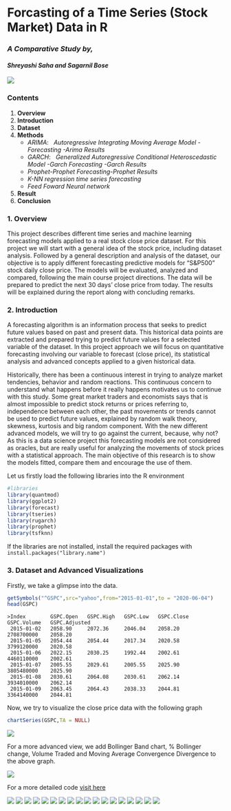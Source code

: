 # Forcasting of a Time Series (Stock Market) Data in R
### *A Comparative Study by,* 

#### _Shreyashi Saha_ _and_ _Sagarnil Bose_



![](Images/Intro.jpg)

### Contents

1.  **Overview**
2.  **Introduction**
3.  **Dataset**
4.  **Methods**
     - *ARIMA*: &nbsp; *Autoregressive Integrating Moving Average Model
		   -Forecasting
		   -Arima Results*
     - *GARCH*: &nbsp; *Generalized Autoregressive Conditional Heteroscedastic Model
		   -Garch Forecasting
                   -Garch Results*
     - *Prophet-Prophet Forecasting-Prophet Results*
     - *K-NN regression time series forecasting*
     - *Feed Foward Neural network*
5.  **Result**
6.  **Conclusion**

### 1. Overview
This project describes different time series and machine learning forecasting models applied to a real stock close price dataset. For this project we will start with a general idea of the stock price, including dataset analysis. Followed by a general description and analysis of the dataset, our objective is to apply different forecasting predictive models for “S&P500” stock daily close price. The models will be evaluated, analyzed and compared, following the main course project directions. The data will be prepared to predict the next 30 days’ close price from today. The results will be explained during the report along with concluding remarks.
### 2. Introduction
A forecasting algorithm is an information process that seeks to predict future values based on past and present data. This historical data points are extracted and prepared trying to predict future values for a selected variable of the dataset. In this project approach we will focus on quantitative forecasting involving our variable to forecast (close price), its statistical analysis and advanced concepts applied to a given historical data.

Historically, there has been a continuous interest in trying to analyze market tendencies, behavior and random reactions. This continuous concern to understand what happens before it really happens motivates us to continue with this study. Some great market traders and economists says that is almost impossible to predict stock returns or prices referring to, independence between each other, the past movements or trends cannot be used to predict future values, explained by random walk theory, skewness, kurtosis and big random component. With the new different advanced models, we will try to go against the current, because, why not? As this is a data science project this forecasting models are not considered as oracles, but are really useful for analyzing the movements of stock prices with a statistical approach. The main objective of this research is to show the models fitted, compare them and encourage the use of them.

Let us firstly load the following libraries into the R environment
```R
#libraries
library(quantmod)
library(ggplot2)
library(forecast)
library(tseries)
library(rugarch)
library(prophet)
library(tsfknn)
```
If the libraries are not installed, install the required packages with `install.packages("library.name")`
### 3. Dataset and Advanced Visualizations
Firstly, we take a glimpse into the data.
```R
getSymbols("^GSPC",src="yahoo",from="2015-01-01",to = "2020-06-04")
head(GSPC)
```
```
>Index        GSPC.Open   GSPC.High   GSPC.Low   GSPC.Close   GSPC.Volume   GSPC.Adjusted
 2015-01-02   2058.90     2072.36     2046.04    2058.20      2708700000    2058.20
 2015-01-05   2054.44     2054.44     2017.34    2020.58      3799120000    2020.58
 2015-01-06   2022.15     2030.25     1992.44    2002.61      4460110000    2002.61
 2015-01-07   2005.55     2029.61     2005.55    2025.90      3805480000    2025.90
 2015-01-08   2030.61     2064.08     2030.61    2062.14      3934010000    2062.14
 2015-01-09   2063.45     2064.43     2038.33    2044.81      3364140000    2044.81
```
Now, we try to visualize the close price data with the following graph
```R
chartSeries(GSPC,TA = NULL)
```
![](Images/plot_1.jpeg)


For a more advanced view, we add Bollinger Band chart, % Bollinger change, Volume Traded and Moving Average Convergence Divergence to the above graph.

![](Images/plot_2.jpeg)

For a more detailed code [visit here](https://github.com/Stat-Wizards/Forcasting-a-Time-Series-Stock-Market-Data)

![](Images/plot_3.jpeg)
![](Images/plot_4.jpeg)
![](Images/plot_5.jpeg)
![](Images/plot_6.jpeg)
![](Images/plot_7.jpeg)
![](Images/plot_8.jpeg)
![](Images/plot_9.jpeg)
![](Images/plot_10.jpeg)
![](Images/plot_11.jpeg)
![](Images/plot_12.jpeg)
![](Images/plot_13.jpeg)
![](Images/prophet.png)
![](Images/plot_14.jpeg)
![](Images/plot_15.jpeg)
![](Images/knn2.png)
![](Images/plot_16.jpeg)
![](Images/feed_forward.jpg)
![](Images/plot_17.jpeg)
